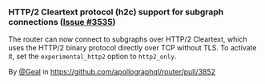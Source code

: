 ### HTTP/2 Cleartext protocol (h2c) support for subgraph connections ([Issue #3535](https://github.com/apollographql/router/issues/3535))

The router can now connect to subgraphs over HTTP/2 Cleartext, which uses the HTTP/2 binary protocol directly over TCP without TLS. To activate it, set the `experimental_http2` option to `http2_only`.

By [@Geal](https://github.com/Geal) in https://github.com/apollographql/router/pull/3852